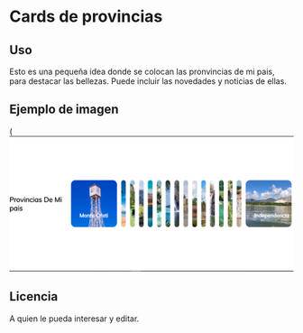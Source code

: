 # Cards de provincias

## Uso
Esto es una pequeña idea donde se colocan las pronvincias de mi pais, para destacar las bellezas. 
Puede incluir las novedades y noticias de ellas.
## Ejemplo de imagen
(![alt text](image.png)

## Licencia
A quien le pueda interesar y editar.